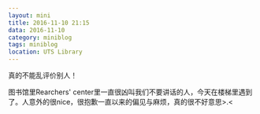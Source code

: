 ```yaml
---
layout: mini
title: 2016-11-10 21:15
data: 2016-11-10
category: miniblog
tags: miniblog
location: UTS Library
---
```


真的不能乱评价别人！

图书馆里Rearchers' center里一直很凶叫我们不要讲话的人，今天在楼梯里遇到了。人意外的很nice，很抱歉一直以来的偏见与麻烦，真的很不好意思>.<